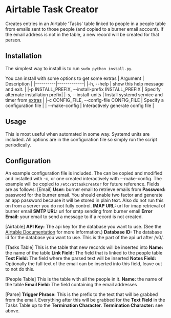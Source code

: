 # Airtable Task Creator
Creates entries in an Airtable 'Tasks' table linked to people in a people
table from emails sent to those people (and copied to a burner email account).
If the email address is not in the table, a new record will be created for
that person.

## Installation
The simplest way to install is to run `sudo python install.py`.

You can install with some options to get some extras
| Argument | Description |
|----------|-------------|
|-h, --help | show this help message and exit. |
|-p INSTALL_PREFIX, --install-prefix INSTALL_PREFIX | Specify alternate installation prefix|
|-s, --install-units | Install systemd service and timer from [extras](extras) |
|-c CONFIG_FILE, --config-file CONFIG_FILE | Specify a configuration file |
| --make-config | Interactively generate config file |

## Usage
This is most useful when automated in some way. Systemd units are included.
All options are in the configuration file so simply run the script
periodically.

## Configuration
An example configuration file is included. The can be copied and modified and installed
with -c, or one created interactively with --make-config. The example will be copied 
to `/etc/attaskcreator` for future reference.
Fields are as follows:
[Email]
__User:__ burner email to retrieve emails from
__Password:__ password for the burner email. You should enable two factor and
generate an app password because it will be stored in plain text. Also do not
run this on from a server you do not fully control.
__IMAP URL:__ url for imap retrieval of burner email
__SMTP URL:__ url for smtp sending from burner email
__Error Email:__ your email to send a message to if a record is not created.

[Airtable]
__API Key:__ The api key for the database you want to use. (See the
[Airtable Documentation](http://airtable.com/api) for more information.)
__Database ID:__ The database id for the database you want to use. This is the
part of the api url after /v0/.

[Tasks Table]
This is the table that new records will be inserted into
__Name:__ the name of the table
__Link Field:__ The field that is linked to the people table
__Text Field:__ The field where the parsed text will be inserted
__Notes Field:__ Optionally the full text of the email can be inserted into
this field, leave out to not do this.

[People Table]
This is the table with all the people in it.
__Name:__ the name of the table
__Email Field:__ The field containing the email addresses

[Parse]
__Trigger Phrase:__ This is the prefix to the text that will be grabbed from
the email. Everything after this will be grabbed for the __Text Field__ in the
Tasks Table up to the __Termination Character__.
__Termination Character:__ see above.
